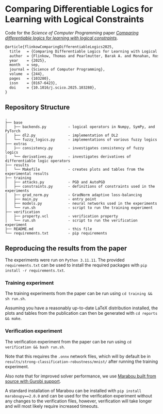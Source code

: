 # Comparing Differentiable Logics for Learning with Logical Constraints

Code for the *Science of Computer Programming* paper [*Comparing differentiable logics for learning with logical constraints*](https://www.sciencedirect.com/science/article/pii/S016764232500019X).

```tex
@article{flinkowComparingDifferentiableLogics2025,
  title   = {Comparing Differentiable Logics for Learning with Logical Constraints},
  author  = {Flinkow, Thomas and Pearlmutter, Barak A. and Monahan, Rosemary},
  year    = {2025},
  month   = sep,
  journal = {Science of Computer Programming},
  volume  = {244},
  pages   = {103280},
  issn    = {0167-6423},
  doi     = {10.1016/j.scico.2025.103280},
}
```

## Repository Structure

```
.
├── base
│   ├── backends.py          - logical operators in Numpy, SymPy, and PyTorch
│   ├── dl2.py               - implementation of DL2
│   └── fuzzy_logics.py      - implementations of various fuzzy logics
├── extras
│   ├── consistency.py       - investigates consistency of fuzzy logics
│   └── derivatives.py       - investigates derivatives of differentiable logic operators
├── results
│   └── Makefile             - creates plots and tables from the experimental results
├── training
│   ├── attacks.py           - PGD and AutoPGD
│   ├── constraints.py       - definitions of constraints used in the experiments
│   ├── grad_norm.py         - GradNorm adaptive loss-balancing
│   ├── main.py              - entry point
│   ├── models.py            - neural networks used in the experiments
│   └── run.sh               - script to run the training experiment
├── verification
│   ├── property.vcl         - verification property
│   └── run.sh               - script to run the verification experiment
├── README.md                - this file
└── requirements.txt         - pip requirements
```

## Reproducing the results from the paper

The experiments were run on `Python 3.11.11`.
The provided `requirements.txt` can be used to install the required packages with `pip install -r requirements.txt`.

### Training experiment
The training experiments from the paper can be run using `cd training && sh run.sh`.

Assuming you have a reasonably up-to-date LaTeX distribution installed, the plots and tables from the publication can then be generated with `cd reports && make`.

### Verification experiment
The verification experiment from the paper can be run using `cd verification && bash run.sh`.

Note that this requires the `.onnx` network files, which will by default be in `results/strong-classification-robustness/mnist/` after running the training experiment.

Also note that for improved solver performance, we use [Marabou built from source with Gurobi support](https://github.com/NeuralNetworkVerification/Marabou?tab=readme-ov-file#compile-marabou-with-the-gurobi-optimizer-optional).

A standard installation of Marabou can be installed with `pip install maraboupy==2.0.0` and can be used for the verification experiment without any changes to the verification files, however, verification will take longer and will most likely require increased timeouts.